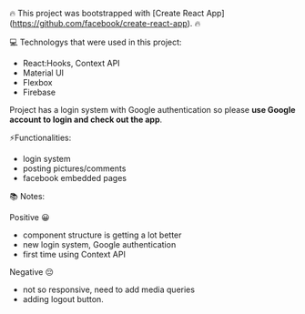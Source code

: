 :fire: This project was bootstrapped with [Create React App] (https://github.com/facebook/create-react-app). :fire:

:computer: Technologys that were used in this project:

- React:Hooks, Context API
- Material UI
- Flexbox
- Firebase

Project has a login system with Google authentication so please <strong>use Google account to login and check out the app</strong>.

⚡Functionalities:

- login system
- posting pictures/comments
- facebook embedded pages

:books: Notes:

Positive 😀

- component structure is getting a lot better
- new login system, Google authentication
- first time using Context API

Negative 😔

- not so responsive, need to add media queries
- adding logout button.

